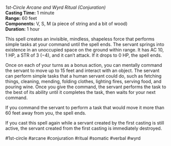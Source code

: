 *1st-Circle Arcane and Wyrd Ritual (Conjuration)*  
**Casting Time:** 1 minute  
**Range:** 60 feet  
**Components:** V, S, M (a piece of string and a bit of wood)  
**Duration:** 1 hour

This spell creates an invisible, mindless, shapeless force that performs simple tasks at your command until the spell ends. The servant springs into existence in an unoccupied space on the ground within range. It has AC 10, 1 HP, a STR of 3 (−4), and it can’t attack. If it drops to 0 HP, the spell ends.

Once on each of your turns as a bonus action, you can mentally command the servant to move up to 15 feet and interact with an object. The servant can perform simple tasks that a human servant could do, such as fetching things, cleaning, mending, folding clothes, lighting fires, serving food, and pouring wine. Once you give the command, the servant performs the task to the best of its ability until it completes the task, then waits for your next command.

If you command the servant to perform a task that would move it more than 60 feet away from you, the spell ends.

If you cast this spell again while a servant created by the first casting is still active, the servant created from the first casting is immediately destroyed.

#1st-circle #arcane #conjuration #ritual #somatic #verbal #wyrd
